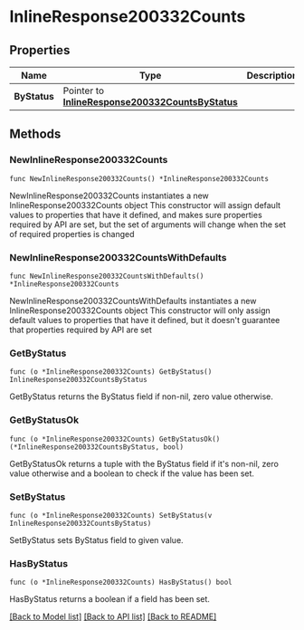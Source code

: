 # InlineResponse200332Counts

## Properties

Name | Type | Description | Notes
------------ | ------------- | ------------- | -------------
**ByStatus** | Pointer to [**InlineResponse200332CountsByStatus**](InlineResponse200332CountsByStatus.md) |  | [optional] 

## Methods

### NewInlineResponse200332Counts

`func NewInlineResponse200332Counts() *InlineResponse200332Counts`

NewInlineResponse200332Counts instantiates a new InlineResponse200332Counts object
This constructor will assign default values to properties that have it defined,
and makes sure properties required by API are set, but the set of arguments
will change when the set of required properties is changed

### NewInlineResponse200332CountsWithDefaults

`func NewInlineResponse200332CountsWithDefaults() *InlineResponse200332Counts`

NewInlineResponse200332CountsWithDefaults instantiates a new InlineResponse200332Counts object
This constructor will only assign default values to properties that have it defined,
but it doesn't guarantee that properties required by API are set

### GetByStatus

`func (o *InlineResponse200332Counts) GetByStatus() InlineResponse200332CountsByStatus`

GetByStatus returns the ByStatus field if non-nil, zero value otherwise.

### GetByStatusOk

`func (o *InlineResponse200332Counts) GetByStatusOk() (*InlineResponse200332CountsByStatus, bool)`

GetByStatusOk returns a tuple with the ByStatus field if it's non-nil, zero value otherwise
and a boolean to check if the value has been set.

### SetByStatus

`func (o *InlineResponse200332Counts) SetByStatus(v InlineResponse200332CountsByStatus)`

SetByStatus sets ByStatus field to given value.

### HasByStatus

`func (o *InlineResponse200332Counts) HasByStatus() bool`

HasByStatus returns a boolean if a field has been set.


[[Back to Model list]](../README.md#documentation-for-models) [[Back to API list]](../README.md#documentation-for-api-endpoints) [[Back to README]](../README.md)


